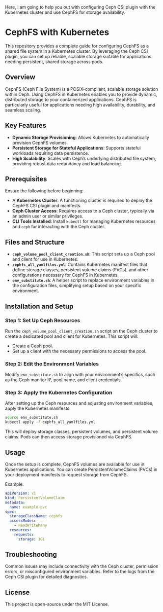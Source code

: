 Here, I am going to help you out with configuring Ceph CSI plugin with the Kubernetes cluster and use CephFS for storage availability. 

# CephFS with Kubernetes

This repository provides a complete guide for configuring CephFS as a shared file system in a Kubernetes cluster. By leveraging the Ceph CSI plugin, you can set up reliable, scalable storage suitable for applications needing persistent, shared storage across pods.

## Overview

CephFS (Ceph File System) is a POSIX-compliant, scalable storage solution within Ceph. Using CephFS in Kubernetes enables you to provide dynamic, distributed storage to your containerized applications. CephFS is particularly useful for applications needing high availability, durability, and seamless scaling.

## Key Features

- **Dynamic Storage Provisioning**: Allows Kubernetes to automatically provision CephFS volumes.
- **Persistent Storage for Stateful Applications**: Supports stateful workloads requiring data persistence.
- **High Scalability**: Scales with Ceph’s underlying distributed file system, providing robust data redundancy and load balancing.

## Prerequisites

Ensure the following before beginning:

- A **Kubernetes Cluster**: A functioning cluster is required to deploy the CephFS CSI plugin and manifests.
- **Ceph Cluster Access**: Requires access to a Ceph cluster, typically via an admin user or similar privileges.
- **CLI Tools Installed**: Install `kubectl` for managing Kubernetes resources and `ceph` for interacting with the Ceph cluster.

## Files and Structure

- **`ceph_volume_pool_client_creation.sh`**: This script sets up a Ceph pool and client for use in Kubernetes.
- **`cephfs_all_yamlfiles.yml`**: Contains Kubernetes manifest files that define storage classes, persistent volume claims (PVCs), and other configurations necessary for CephFS in Kubernetes.
- **`env_substitute.sh`**: A helper script to replace environment variables in the configuration files, simplifying setup based on your specific environment.

## Installation and Setup

### Step 1: Set Up Ceph Resources
Run the `ceph_volume_pool_client_creation.sh` script on the Ceph cluster to create a dedicated pool and client for Kubernetes. This script will:

- Create a Ceph pool.
- Set up a client with the necessary permissions to access the pool.

### Step 2: Edit the Environment Variables
Modify `env_substitute.sh` to align with your environment’s specifics, such as the Ceph monitor IP, pool name, and client credentials.

### Step 3: Apply the Kubernetes Configuration
After setting up the Ceph resources and adjusting environment variables, apply the Kubernetes manifests:

```bash
source env_substitute.sh
kubectl apply -f cephfs_all_yamlfiles.yml
```

This will deploy storage classes, persistent volumes, and persistent volume claims. Pods can then access storage provisioned via CephFS.

## Usage

Once the setup is complete, CephFS volumes are available for use in Kubernetes applications. You can create PersistentVolumeClaims (PVCs) in your deployment manifests to request storage from CephFS.

Example:

```yaml
apiVersion: v1
kind: PersistentVolumeClaim
metadata:
  name: example-pvc
spec:
  storageClassName: cephfs
  accessModes:
    - ReadWriteMany
  resources:
    requests:
      storage: 1Gi
```

## Troubleshooting

Common issues may include connectivity with the Ceph cluster, permission errors, or misconfigured environment variables. Refer to the logs from the Ceph CSI plugin for detailed diagnostics.

## License

This project is open-source under the MIT License.
